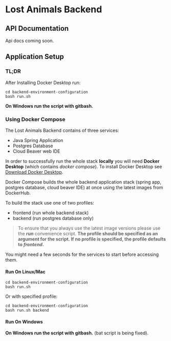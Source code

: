 # Lost Animals Backend 

## API Documentation
Api docs coming soon. <br>

## Application Setup
### TL;DR
After Installing Docker Desktop run:

```shell
cd backend-environment-configuration
bash run.sh
```

**On Windows run the script with gitbash.**


### Using Docker Compose
The Lost Animals Backend contains of three services:
- Java Spring Application
- Postgres Database
- Cloud Beaver web IDE

In order to successfully run the whole stack **locally** you will need **Docker Desktop** (which contains _docker compose_). To install Docker Desktop
see [Download Docker Desktop](https://www.docker.com/products/docker-desktop/).

Docker Compose builds the whole backend application stack (spring app, postgres database, cloud beaver IDE) 
at once using the latest images from DockerHub.

To build the stack use one of two profiles:
- frontend (run whole backend stack)
- backend (run postgres database only)

>To ensure that you always use the latest image versions please use the _**run**_ convenience script. 
> **The profile should be specified as an argument for the script. If no profile is specified, the profile defaults to _frontend_.**

You might need a few seconds for the services to start before accessing them.

#### Run On Linux/Mac
```shell
cd backend-environment-configuration
bash run.sh
```

Or with specified profile:
```shell
cd backend-environment-configuration
bash run.sh backend
```

#### Run On Windows
**On Windows run the script with gitbash.** (bat script is being fixed).
